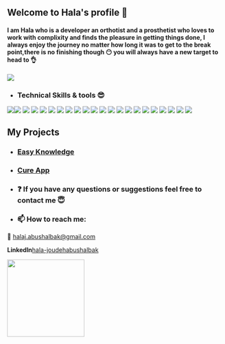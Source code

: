 ## Welcome to Hala's profile :purple_heart:
#### I am Hala who is a developer  an orthotist and  a prosthetist who loves to work with complixity and finds the pleasure in getting things done, I always enjoy the journey no matter how long it was to get to the break point,there is no finishing though :no_mouth: you will always have a new target to head to :ok_hand:

<img src="https://user-images.githubusercontent.com/74038190/215283295-44de9069-d569-4963-ba8f-264443a54c6d.gif" width>

- ### Technical Skills & tools :sunglasses:

<img src="https://img.shields.io/badge/MongoDB-4EA94B?style=for-the-badge&logo=mongodb&logoColor=white"/><img src="https://img.shields.io/badge/PostgreSQL-316192?style=for-the-badge&logo=postgresql&logoColor=white"/>
  <img src="https://img.shields.io/badge/axios-671ddf?&style=for-the-badge&logo=axios&logoColor=white" /> 
 <img src="https://img.shields.io/badge/Firebase-039BE5?style=for-the-badge&logo=Firebase&logoColor=white"/>
<img src="https://img.shields.io/badge/express.js-%23404d59.svg?style=for-the-badge&logo=express&logoColor=%2361DAFB"/>
 <img src="https://img.shields.io/badge/NPM-%23CB3837.svg?style=for-the-badge&logo=npm&logoColor=white"/>
<img src="https://img.shields.io/badge/github-121013?style=for-the-badge&logo=github&logoColor=white"/>
 <img src="https://img.shields.io/badge/JWT-000000?style=for-the-badge&logo=JSON%20web%20tokens&logoColor=black&color=F7DF1E"/>
 <img src="https://img.shields.io/badge/Markdown-000000?style=for-the-badge&logo=markdown&logoColor=red&color=F7DF1E" />
  <img src="https://img.shields.io/badge/Node%20js-339933?style=for-the-badge&logo=nodedotjs&logoColor=white" />
 <img src="https://img.shields.io/badge/Postman-FF6C37?style=for-the-badge&logo=Postman&logoColor=white" />
<img src="https://img.shields.io/badge/jquery-%230769AD.svg?style=for-the-badge&logo=jquery&logoColor=white" />
<img src="https://img.shields.io/badge/vite-%23646CFF.svg?style=for-the-badge&logo=vite&logoColor=white" />
<img src="https://img.shields.io/badge/html5-%23E34F26.svg?style=for-the-badge&logo=html5&logoColor=white" />
  <img src="https://img.shields.io/badge/JavaScript-323330?style=for-the-badge&logo=javascript&logoColor=F7DF1E"/>
 <img src= "https://img.shields.io/badge/Trello-0052CC?style=for-the-badge&logo=trello&logoColor=white"/>
 <img src="https://img.shields.io/badge/Canva-%2300C4CC.svg?&style=for-the-badge&logo=Canva&logoColor=white"/>
 <img src="https://img.shields.io/badge/React-20232A?style=for-the-badge&logo=react&logoColor=61DAFB"/>
 <img src="https://img.shields.io/badge/redux-%23593d88.svg?style=for-the-badge&logo=redux&logoColor=white"/>
 <img src="https://img.shields.io/badge/tailwindcss-%2338B2AC.svg?style=for-the-badge&logo=tailwind-css&logoColor=white"/>
 <img src="https://img.shields.io/badge/netlify-%23000000.svg?style=for-the-badge&logo=netlify&logoColor=#00C7B7"/>
 <img src="https://img.shields.io/badge/Visual%20Studio%20Code-0078d7.svg?style=for-the-badge&logo=visual-studio-code&logoColor=white"/>




##  My Projects <a name = "my_projects"></a>
- ### <a href= "https://github.com/C8-HalaAbuShalbak/MERAKI_Academy_Project_4">Easy Knowledge</a>
- ### <a href= "https://github.com/Girl-Power2/MERAKI_Academy_Project_5">Cure App</a>


- ###  :question: If you have any questions or suggestions feel free to contact me :innocent:
- ###  📫 How to reach me: 

:email:  halaj.abushalbak@gmail.com

<strong>LinkedIn</strong><a href="https://www.linkedin.com/in/hala-joudehabushalbak/">hala-joudehabushalbak</a>

<img height="180em" src="https://github-readme-stats.vercel.app/api?username=HalaAbuShalbak&show_icons=true&hide_border=false&&count_private=true&include_all_commits=true" />


